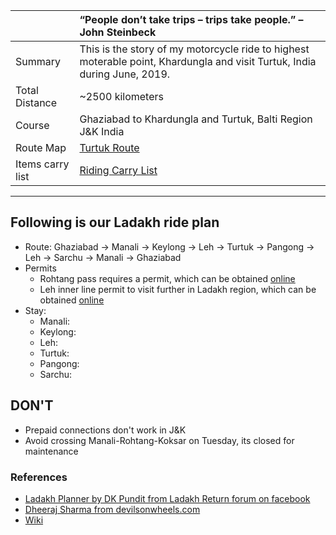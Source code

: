 | | “People don’t take trips – trips take people.” – John Steinbeck|
| :--- | :--- |
| Summary | This is the story of my motorcycle ride to highest moterable point, Khardungla and visit Turtuk, India during June, 2019.|
| Total Distance | ~2500 kilometers |
| Course | Ghaziabad to Khardungla and Turtuk, Balti Region J&K India |
| Route Map | [Turtuk Route](route.md)|
| Items carry list | [Riding Carry List](carry-list.md)|

---

## Following is our Ladakh ride plan
* Route: Ghaziabad -> Manali -> Keylong -> Leh -> Turtuk -> Pangong -> Leh -> Sarchu -> Manali -> Ghaziabad 
* Permits
	* Rohtang pass requires a permit, which can be obtained [online](https://rohtangpermits.nic.in)
	* Leh inner line permit to visit further in Ladakh region, which can be obtained [online](http://www.lahdclehpermit.in)
* Stay:
	* Manali:
	* Keylong:
	* Leh:
	* Turtuk:
	* Pangong:
	* Sarchu:
	
## DON'T
* Prepaid connections don't work in J&K
* Avoid crossing Manali-Rohtang-Koksar on Tuesday, its closed for maintenance

### References
* [Ladakh Planner by DK Pundit from Ladakh Return forum on facebook](dk-pandit-guidance.md)
* [Dheeraj Sharma from devilsonwheels.com](http://devilonwheels.com)
* [Wiki](https://en.wikipedia.org/wiki/Leh%E2%80%93Manali_Highway)